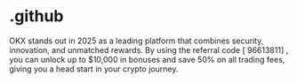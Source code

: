 # .github
 OKX stands out in 2025 as a leading platform that combines security, innovation, and unmatched rewards.  By using the referral code [ 96613811] , you can unlock up to $10,000 in bonuses and save 50% on all trading fees, giving you a head start in your crypto journey.
